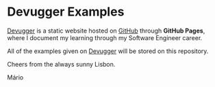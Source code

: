 # Devugger Examples

[Devugger](https://www.mariodmpereira.com/) is a static website hosted on [GitHub](https://github.com/mariodmpereira/mariodmpereira.github.io) through **GitHub Pages**, where I document my learning through my Software Engineer career.

All of the examples given on [Devugger](https://www.mariodmpereira.com/) will be stored on this repository. 

Cheers from the always sunny Lisbon.

Mário
